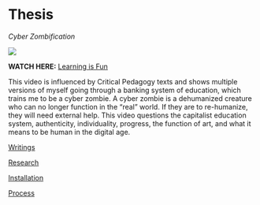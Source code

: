# Thesis
_Cyber Zombification_

![]({{site.baseurl}}//Education.png)


**WATCH HERE:** [Learning is Fun](https://youtu.be/_1-43Bd7kPM)

This video is influenced by Critical Pedagogy texts and shows multiple versions of myself going through a banking system of education, which trains me to be a cyber zombie. A cyber zombie is a dehumanized creature who can no longer function in the “real” world. If they are to re-humanize, they will need external help. This video questions the capitalist education system, authenticity, individuality, progress, the function of art, and what it means to be human in the digital age. 

[Writings](Writings.md)

[Research](Research.md)

[Installation](Installation.md)

[Process](Process.md)
